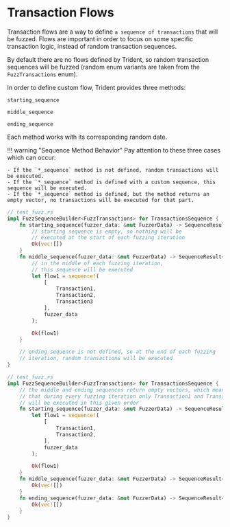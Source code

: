 # Transaction Flows

Transaction flows are a way to define `a sequence of transactions` that will be fuzzed. Flows are important in order to focus on some specific transaction logic, instead of random transaction sequences.

By default there are no flows defined by Trident, so random transaction sequences will be fuzzed (random enum variants are taken from the `FuzzTransactions` enum).

In order to define custom flow, Trident provides three methods:

`starting_sequence`

`middle_sequence`

`ending_sequence`


Each method works with its corresponding random date.

!!! warning "Sequence Method Behavior"
    Pay attention to these three cases which can occur:

    - If the `*_sequence` method is not defined, random transactions will be executed.
    - If the `*_sequence` method is defined with a custom sequence, this sequence will be executed.
    - If the `*_sequence` method is defined, but the method returns an empty vector, no transactions will be executed for that part.

```rust
// test_fuzz.rs
impl FuzzSequenceBuilder<FuzzTransactions> for TransactionsSequence {
    fn starting_sequence(fuzzer_data: &mut FuzzerData) -> SequenceResult<FuzzTransactions> {
        // starting sequence is empty, so nothing will be
        // executed at the start of each fuzzing iteration
        Ok(vec![])
    }
    fn middle_sequence(fuzzer_data: &mut FuzzerData) -> SequenceResult<FuzzTransactions> {
        // in the middle of each fuzzing iteration,
        // this sequence will be executed
        let flow1 = sequence!(
            [
                Transaction1,
                Transaction2,
                Transaction3
            ],
            fuzzer_data
        );

        Ok(flow1)
    }

    // ending sequence is not defined, so at the end of each fuzzing
    // iteration, random transactions will be executed
}
```

```rust
// test_fuzz.rs
impl FuzzSequenceBuilder<FuzzTransactions> for TransactionsSequence {
    // the middle and ending sequences return empty vectors, which means
    // that during every fuzzing iteration only Transaction1 and Transaction2
    // will be executed in this given order
    fn starting_sequence(fuzzer_data: &mut FuzzerData) -> SequenceResult<FuzzTransactions> {
        let flow1 = sequence!(
            [
                Transaction1,
                Transaction2,
            ],
            fuzzer_data
        );

        Ok(flow1)
    }
    fn middle_sequence(fuzzer_data: &mut FuzzerData) -> SequenceResult<FuzzTransactions> {
        Ok(vec![])
    }
    fn ending_sequence(fuzzer_data: &mut FuzzerData) -> SequenceResult<FuzzTransactions> {
        Ok(vec![])
    }
}
```
